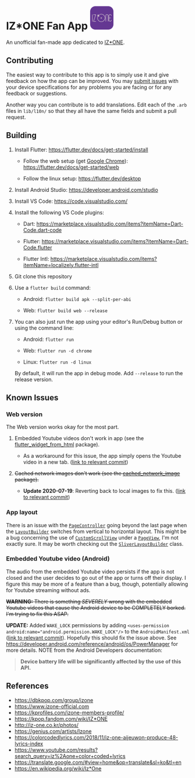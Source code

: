 # IZ*ONE Fan App <img src="./assets/launcher_round.png" width="64" alt="App icon"/>

An unofficial fan-made app dedicated to [IZ*ONE](http://iz-one.co.kr/).

## Contributing

The easiest way to contribute to this app is to simply use it and give feedback on how the app can be improved.
You may [submit issues](https://github.com/airicbear/izone-app/issues) with your device specifications for any problems you are facing or for any feedback or suggestions.

Another way you can contribute is to add translations.
Edit each of the `.arb` files in `lib/l10n/` so that they all have the same fields and submit a pull request.

## Building

1. Install Flutter: https://flutter.dev/docs/get-started/install

    - Follow the web setup (get [Google Chrome](https://www.google.com/chrome/)): https://flutter.dev/docs/get-started/web

    - Follow the linux setup: https://flutter.dev/desktop

2. Install Android Studio: https://developer.android.com/studio

3. Install VS Code: https://code.visualstudio.com/

4. Install the following VS Code plugins:

    - Dart: https://marketplace.visualstudio.com/items?itemName=Dart-Code.dart-code

    - Flutter: https://marketplace.visualstudio.com/items?itemName=Dart-Code.flutter

    - Flutter Intl: https://marketplace.visualstudio.com/items?itemName=localizely.flutter-intl

5. Git clone this repository

6. Use a `flutter build` command:

    - Android: `flutter build apk --split-per-abi`

    - Web: `flutter build web --release`

7. You can also just run the app using your editor's Run/Debug button or using the command line:

    - Android: `flutter run`

    - Web: `flutter run -d chrome`

    - Linux: `flutter run -d linux`

    By default, it will run the app in debug mode.
    Add `--release` to run the release version.

## Known Issues

### Web version

The Web version works okay for the most part.

1. Embedded Youtube videos don't work in app (see the [flutter_widget_from_html](https://pub.dev/packages/flutter_widget_from_html) package).

    - As a workaround for this issue, the app simply opens the Youtube video in a new tab. ([link to relevant commit](https://github.com/airicbear/izone-app/commit/9cee33ea1d4a685b021c35a040c553c74bd2e1be))

2. ~~Cached network images don't work (see the [cached_network_image](https://pub.dev/packages/cached_network_image) package).~~

    - **Update 2020-07-19**: Reverting back to local images to fix this. ([link to relevant commit](https://github.com/airicbear/izone-app/commit/323a025c72f3396bf61585b2389cd6f077852cbe))

### App layout

There is an issue with the [`PageController`](https://api.flutter.dev/flutter/widgets/PageController-class.html) going beyond the last page when the [`LayoutBuilder`](https://api.flutter.dev/flutter/widgets/LayoutBuilder-class.html) switches from vertical to horizontal layout.
This might be a bug concerning the use of [`CustomScrollView`](https://api.flutter.dev/flutter/widgets/CustomScrollView-class.html) under a [`PageView`](https://api.flutter.dev/flutter/widgets/PageView-class.html), I'm not exactly sure.
It may be worth checking out the [`SliverLayoutBuilder`](https://api.flutter.dev/flutter/widgets/SliverLayoutBuilder-class.html) class.

### Embedded Youtube video (Android)

The audio from the embedded Youtube video persists if the app is not closed and the user decides to go out of the app or turns off their display.
I figure this may be more of a feature than a bug, though, potentially allowing for Youtube streaming without ads.

~~**WARNING:** There is something *SEVERELY* wrong with the embedded Youtube videos that cause the Android device to be COMPLETELY borked. I'm trying to fix this ASAP.~~

**UPDATE:** Added `WAKE_LOCK` permissions by adding `<uses-permission android:name="android.permission.WAKE_LOCK"/>` to the `AndroidManifest.xml` ([link to relevant commit](https://github.com/airicbear/izone-app/commit/ad519808252dea0b584199ac01d17582bd4eac1c)).
Hopefully this should fix the issue above.
See https://developer.android.com/reference/android/os/PowerManager for more details.
NOTE from the Android Developers documentation:

> **Device battery life will be significantly affected by the use of this API.**


## References

- https://dbkpop.com/group/izone
- https://www.izone-official.com
- https://kprofiles.com/izone-members-profile/
- https://kpop.fandom.com/wiki/IZ*ONE
- http://iz-one.co.kr/photos/
- https://genius.com/artists/Izone
- https://colorcodedlyrics.com/2018/11/iz-one-aijeuwon-produce-48-lyrics-index
- https://www.youtube.com/results?search_query=iz%2Aone+color+coded+lyrics
- https://translate.google.com/#view=home&op=translate&sl=ko&tl=en
- https://en.wikipedia.org/wiki/Iz*One

